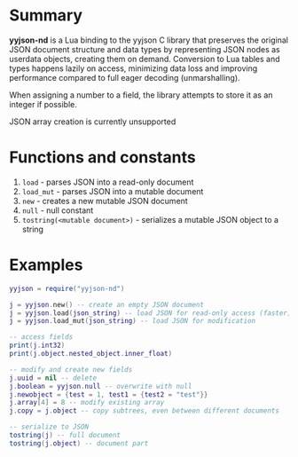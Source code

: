 # Summary

**yyjson-nd** is a Lua binding to the yyjson C library that preserves the original JSON document structure and data types by representing JSON nodes as userdata objects, creating them on demand. Conversion to Lua tables and types happens lazily on access, minimizing data loss and improving performance compared to full eager decoding (unmarshalling).

When assigning a number to a field, the library attempts to store it as an integer if possible.

JSON array creation is currently unsupported

# Functions and constants

1. `load` - parses JSON into a read-only document
1. `load_mut` - parses JSON into a mutable document
1. `new` - creates a new mutable JSON document
1. `null` - null constant
1. `tostring(<mutable document>)` - serializes a mutable JSON object to a string

# Examples
```lua
yyjson = require("yyjson-nd")

j = yyjson.new() -- create an empty JSON document
j = yyjson.load(json_string) -- load JSON for read-only access (faster)
j = yyjson.load_mut(json_string) -- load JSON for modification

-- access fields
print(j.int32)
print(j.object.nested_object.inner_float)

-- modify and create new fields
j.uuid = nil -- delete
j.boolean = yyjson.null -- overwrite with null
j.newobject = {test = 1, test1 = {test2 = "test"}}
j.array[4] = 8 -- modify existing array
j.copy = j.object -- copy subtrees, even between different documents

-- serialize to JSON
tostring(j) -- full document
tostring(j.object) -- document part
```